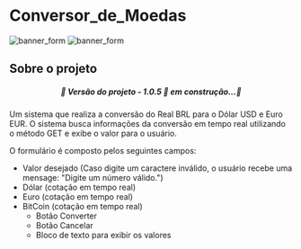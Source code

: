 # Conversor_de_Moedas #

![banner_form](https://user-images.githubusercontent.com/81047389/186051696-5c194506-dc73-47f6-b3d6-e52d61960327.png)
![banner_form](https://user-images.githubusercontent.com/81047389/186051935-11f11c9c-20da-48f9-a1c8-a2d0a4a5e141.png)




## Sobre o projeto

<h5 align="center">🚧 Versão do projeto - 1.0.5 🚀 em construção...🚧</h5>
Um sistema que realiza a conversão do Real BRL para o Dólar USD e Euro EUR.
O sistema busca informações da conversão em tempo real utilizando o método GET e exibe o valor para o usuário.

O formulário é composto pelos seguintes campos:
* Valor desejado (Caso digite um caractere inválido, o usuário recebe uma mensage: "Digite um número válido.")     
* Dólar (cotação em tempo real)
* Euro  (cotação em tempo real)
* BitCoin (cotação em tempo real)
  * Botão Converter
  * Botão Cancelar
  * Bloco de texto para exibir os valores
